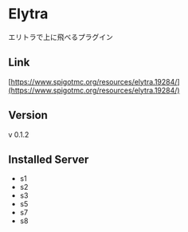 # Elytra
エリトラで上に飛べるプラグイン

## Link
[https://www.spigotmc.org/resources/elytra.19284/](https://www.spigotmc.org/resources/elytra.19284/)

## Version
v 0.1.2

## Installed Server
- s1
- s2
- s3
- s5
- s7
- s8
